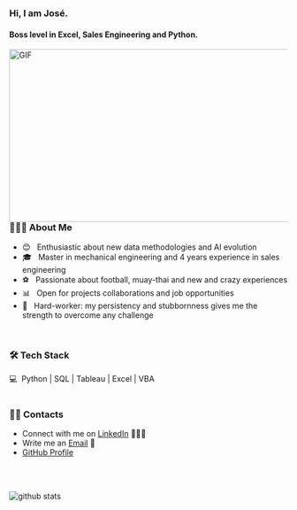 ### Hi, I am José.
#### Boss level in Excel, Sales Engineering and Python.

<img align="left" width="600" height="312" alt="GIF" src="https://media.giphy.com/media/l41JMXnXn4E7WQR8s/giphy.gif" />

<br />
<br />
<br />
<br />
<br />
<br />
<br />
<br />
<br />
<br />
<br />
<br />

<h3> 👨🏻‍💻 About Me </h3>

- 😊 &nbsp; Enthusiastic about new data methodologies and AI evolution
- 🎓 &nbsp; Master in mechanical engineering and 4 years experience in sales engineering
- ⚽ &nbsp; Passionate about football, muay-thai and new and crazy experiences
- 📊 &nbsp; Open for projects collaborations and job opportunities
- 👷 &nbsp; Hard-worker: my persistency and stubbornness gives me the strength to overcome any challenge

<br />
<h3>🛠 Tech Stack</h3>
💻 &nbsp;Python | SQL | Tableau | Excel | VBA



<br />
<br />

### 🤝🏻 Contacts

- Connect with me on [LinkedIn](https://www.linkedin.com/in/josecosta1992/) 👨🏻‍💻
- Write me an [Email](mailto:josep.q.g.costa@hotmail.com) 💌
- [GitHub Profile](https://github.com/jcosta92)

<br />
<br />

![github stats](https://github-readme-stats.vercel.app/api?username=jcosta92&show_icons=true)
